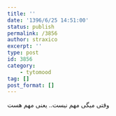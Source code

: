 ```yaml
---
title: ''
date: '1396/6/25 14:51:00'
status: publish
permalink: /3856
author: straxico
excerpt: ''
type: post
id: 3856
category:
    - tytomood
tag: []
post_format: []
---
```

وقتی میگی مهم نیست.. یعنی مهم هست